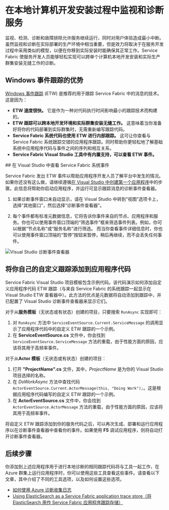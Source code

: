 <properties
   pageTitle="在本地监视和诊断使用 Azure Service Fabric 编写的服务 | Azure"
   description="了解如何监视和诊断本地开发计算机上使用 Microsoft Azure Service Fabric 编写的服务。"
   services="service-fabric"
   documentationCenter=".net"
   authors="ms-toddabel"
   manager="timlt"
   editor=""/>  


<tags
   ms.service="service-fabric"
   ms.devlang="dotnet"
   ms.topic="article"
   ms.tgt_pltfrm="NA"
   ms.workload="NA"
   ms.date="09/06/2016"
   wacn.date="01/04/2017"
   ms.author="toddabel"/>  



# 在本地计算机开发安装过程中监视和诊断服务
监视、检测、诊断和故障排除允许服务继续运行，同时对用户体验造成最小中断。虽然监视和诊断在实际部署的生产环境中相当重要，但是效力将取决于在服务开发过程中采用类似的模型，以便在你移到实际安装时能确保其正常工作。Service Fabric 使服务开发人员能够轻松实现可以跨单个计算机本地开发安装和实际生产群集安装无缝工作的诊断。

## Windows 事件跟踪的优势
[Windows 事件跟踪](https://msdn.microsoft.com/zh-cn/library/windows/desktop/bb968803.aspx) (ETW) 是推荐的用于跟踪 Service Fabric 中的消息的技术。这是因为：

* **ETW 速度很快。** 它是作为一种对代码执行时间影响最小的跟踪技术而构建的。
* **ETW 跟踪可以跨本地开发环境和实际群集安装无缝工作。** 这意味着当你准备好将你的代码部署到实际群集时，无需重新编写跟踪代码。
* **Service Fabric 系统代码也使用 ETW 进行内部跟踪。** 这可让你查看与 Service Fabric 系统跟踪交错的应用程序跟踪。同时帮助你更轻松地了解基础系统中应用程序代码与事件之间的序列和相互关系。
* **Service Fabric Visual Studio 工具中有内置支持，可以查看 ETW 事件。**


##<a name="view-service-fabric-system-events-in-visual-studio"></a> 在 Visual Studio 中查看 Service Fabric 系统事件

Service Fabric 发出 ETW 事件以帮助应用程序开发人员了解平台中发生的情况。如果你还没有这么做，请继续遵循[在 Visual Studio 中创建第一个应用程序](/documentation/articles/service-fabric-create-your-first-application-in-visual-studio/)中的步骤。此信息将帮助你启动应用程序，并运行可显示跟踪消息的诊断事件查看器。

1. 如果诊断事件窗口未自动显示，请在 Visual Studio 中转到“视图”选项卡上，选择“其他窗口”，然后选择“诊断事件查看器”。

2. 每个事件都有标准元数据信息，它将告诉你事件来自的节点、应用程序和服务。你也可以使用事件窗口顶端的“筛选事件”框来筛选事件列表。例如，你可以根据“节点名称”或“服务名称”进行筛选。 而当你查看事件详细信息时，你也可以使用事件窗口顶端的“暂停”按钮来暂停，稍后再继续，而不会丢失任何事件。

  ![Visual Studio 诊断事件查看器](./media/service-fabric-diagnostics-how-to-monitor-and-diagnose-services-locally/DiagEventsExamples2.png)

## 将你自己的自定义跟踪添加到应用程序代码
Service Fabric Visual Studio 项目模板包含示例代码。该代码演示如何添加自定义应用程序代码 ETW 跟踪（与来自 Service Fabric 的系统跟踪一起显示在 Visual Studio ETW 查看器中）。此方法的优点是元数据将自动添加到跟踪中，并已配置了 Visual Studio 诊断事件查看器来显示它们。

对于从**服务模板**（无状态或有状态）创建的项目，只要搜索 `RunAsync` 实现即可：

1. 对 `RunAsync` 方法中 `ServiceEventSource.Current.ServiceMessage` 的调用显示了应用程序代码中的自定义 ETW 跟踪的一个示例。
2. 在 **ServiceEventSource.cs** 文件中，你会找到 `ServiceEventSource.ServiceMessage` 方法的重载，由于性能方面的原因，应该将其用于高频率事件。

对于从**Actor 模板**（无状态或有状态）创建的项目：

1. 打开 **"ProjectName".cs** 文件，其中，*ProjectName* 是为你的 Visual Studio 项目选择的名称。
2. 在 *DoWorkAsync* 方法中查找代码 `ActorEventSource.Current.ActorMessage(this, "Doing Work");`。这是根据应用程序代码编写的自定义 ETW 跟踪的一个示例。
3. 在 **ActorEventSource.cs** 文件中，你会找到 `ActorEventSource.ActorMessage` 方法的重载，由于性能方面的原因，应该将其用于高频率事件。

将自定义 ETW 跟踪添加到你的服务代码之后，可以再次生成、部署和运行应用程序以在诊断事件查看器中查看你的事件。如果使用 **F5** 调试应用程序，则将自动打开诊断事件查看器。

## 后续步骤
你添加到上述应用程序用于进行本地诊断的相同跟踪代码将与工具一起工作，在 Azure 群集上运行应用程序时，你可以使用这些工具查看这些事件。请查看以下文章，其中介绍了不同的工具选项，以及如何设置这些选项。
* [如何使用 Azure 诊断收集日志](/documentation/articles/service-fabric-diagnostics-how-to-setup-wad/)
* [Using ElasticSearch as a Service Fabric application trace store（将 ElasticSearch 用作 Service Fabric 应用程序跟踪存储）](/documentation/articles/service-fabric-diagnostic-how-to-use-elasticsearch/)

<!---HONumber=Mooncake_Quality_Review_0104_2017-->